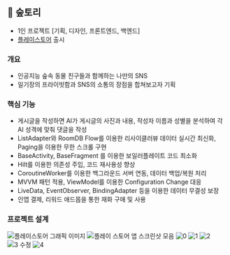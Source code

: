 ## 🌲 숲토리

* 1인 프로젝트 [기획, 디자인, 프론트엔드, 백엔드]
* [플레이스토어](https://play.google.com/store/apps/details?id=com.yjy.forestory) 출시 



### 개요
* 인공지능 숲속 동물 친구들과 함께하는 나만의 SNS
* 일기장의 프라이빗함과 SNS의 소통의 장점을 합쳐보고자 기획

### 핵심 기능
* 게시글을 작성하면 AI가 게시글의 사진과 내용, 작성자 이름과 성별을 분석하여 각 AI 성격에 맞춰 댓글을 작성
* ListAdapter와 RoomDB Flow를 이용한 리사이클러뷰 데이터 실시간 최신화, Paging을 이용한 무한 스크롤 구현
* BaseActivity, BaseFragment 를 이용한 보일러플레이트 코드 최소화
* Hilt를 이용한 의존성 주입, 코드 재사용성 향상
* CoroutineWorker를 이용한 백그라운드 서버 연동, 데이터 백업/복원 처리
* MVVM 패턴 적용, ViewModel를 이용한 Configuration Change 대응
* LiveData, EventObserver, BindingAdapter 등을 이용한 데이터 무결성 보장
* 인앱 결제, 리워드 애드몹을 통한 재화 구매 및 사용

### 프로젝트 설계
![플레이스토어 그래픽 이미지](https://github.com/junyong008/Forestory/assets/69251013/62af564d-fa8e-40ea-8884-a5a7e2c5d3b2)
![플레이 스토어 앱 스크린샷 모음](https://github.com/junyong008/Forestory/assets/69251013/89c340e9-3744-436c-92f9-b3460a7cbee8)
![0](https://github.com/junyong008/Forestory/assets/69251013/5d3b5383-4db4-4934-be4c-cc1b3c930503)
![1](https://github.com/junyong008/Forestory/assets/69251013/0fda90d0-f357-48d5-8664-129d5bc47143)
![2](https://github.com/junyong008/Forestory/assets/69251013/3e398345-f0c2-4f2c-9325-835548c761ab)
![3 수정](https://github.com/junyong008/Forestory/assets/69251013/5e939ba8-f5aa-4d91-9442-a2115a854abe)
![4](https://github.com/junyong008/Forestory/assets/69251013/babb465b-c45f-4eac-b969-35e6a786bcdd)
